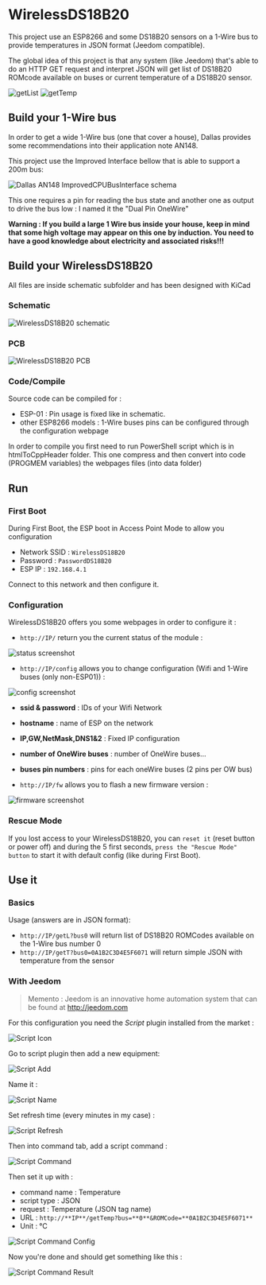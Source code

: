 # WirelessDS18B20

This project use an ESP8266 and some DS18B20 sensors on a 1-Wire bus to provide temperatures in JSON format (Jeedom compatible).

The global idea of this project is that any system (like Jeedom) that's able to do an HTTP GET request and interpret JSON will get list of DS18B20 ROMcode available on buses or current temperature of a DS18B20 sensor.

![getList](https://raw.github.com/Domochip/Wireless-DS18B20-Bus/master/img/getL.jpg) ![getTemp](https://raw.github.com/Domochip/Wireless-DS18B20-Bus/master/img/getT.jpg)

## Build your 1-Wire bus

In order to get a wide 1-Wire bus (one that cover a house), Dallas provides some recommendations into their application note AN148.

This project use the Improved Interface bellow that is able to support a 200m bus:

![Dallas AN148 ImprovedCPUBusInterface schema](https://raw.github.com/Domochip/Wireless-DS18B20-Bus/master/img/AN148-ImprovedCPUBusInterface.jpg)

This one requires a pin for reading the bus state and another one as output to drive the bus low : I named it the "Dual Pin OneWire"

**Warning : If you build a large 1 Wire bus inside your house, keep in mind that some high voltage may appear on this one by induction. You need to have a good knowledge about electricity and associated risks!!!**

## Build your WirelessDS18B20

All files are inside schematic subfolder and has been designed with KiCad

### Schematic

![WirelessDS18B20 schematic](https://raw.github.com/Domochip/Wireless-DS18B20-Bus/master/img/schematic.jpg)

### PCB

![WirelessDS18B20 PCB](https://raw.github.com/Domochip/Wireless-DS18B20-Bus/master/img/pcb.jpg)

### Code/Compile

Source code can be compiled for :

- ESP-01 : Pin usage is fixed like in schematic.
- other ESP8266 models : 1-Wire buses pins can be configured through the configuration webpage

In order to compile you first need to run PowerShell script which is in htmlToCppHeader folder.
This one compress and then convert into code (PROGMEM variables) the webpages files (into data folder)

## Run

### First Boot

During First Boot, the ESP boot in Access Point Mode to allow you configuration

- Network SSID : `WirelessDS18B20`
- Password : `PasswordDS18B20`
- ESP IP : `192.168.4.1`

Connect to this network and then configure it.

### Configuration

WirelessDS18B20 offers you some webpages in order to configure it :

- `http://IP/` return you the current status of the module :

![status screenshot](https://raw.github.com/Domochip/Wireless-DS18B20-Bus/master/img/status.png)

- `http://IP/config` allows you to change configuration (Wifi and 1-Wire buses (only non-ESP01)) :

![config screenshot](https://raw.github.com/Domochip/Wireless-DS18B20-Bus/master/img/config.png)

- **ssid & password** : IDs of your Wifi Network
- **hostname** : name of ESP on the network
- **IP,GW,NetMask,DNS1&2** : Fixed IP configuration
- **number of OneWire buses** : number of OneWire buses...
- **buses pin numbers** : pins for each oneWire buses (2 pins per OW bus)

- `http://IP/fw` allows you to flash a new firmware version :

![firmware screenshot](https://raw.github.com/Domochip/Wireless-DS18B20-Bus/master/img/firmware.png)

### Rescue Mode

If you lost access to your WirelessDS18B20, you can `reset it` (reset button or power off) and during the 5 first seconds, `press the "Rescue Mode" button` to start it with default config (like during First Boot).

## Use it

### Basics

Usage (answers are in JSON format):

- `http://IP/getL?bus0` will return list of DS18B20 ROMCodes available on the 1-Wire bus number 0
- `http://IP/getT?bus0=0A1B2C3D4E5F6071` will return simple JSON with temperature from the sensor

### With Jeedom

> Memento : Jeedom is an innovative home automation system that can be found at <http://jeedom.com>

For this configuration you need the *Script* plugin installed from the market :

![Script Icon](https://raw.github.com/Domochip/Wireless-DS18B20-Bus/master/img/JeedomScriptIcon.png)

Go to script plugin then add a new equipment:

![Script Add](https://raw.github.com/Domochip/Wireless-DS18B20-Bus/master/img/JeedomScriptAdd.png)

Name it :

![Script Name](https://raw.github.com/Domochip/Wireless-DS18B20-Bus/master/img/JeedomScriptName.png)

Set refresh time (every minutes in my case) :

![Script Refresh](https://raw.github.com/Domochip/Wireless-DS18B20-Bus/master/img/JeedomScriptRefresh.png)

Then into command tab, add a script command :

![Script Command](https://raw.github.com/Domochip/Wireless-DS18B20-Bus/master/img/JeedomScriptAddCmd.png)

Then set it up with :

- command name : Temperature
- script type : JSON
- request : Temperature (JSON tag name)
- URL : `http://**IP**/getTemp?bus=**0**&ROMCode=**0A1B2C3D4E5F6071**`
- Unit : °C

![Script Command Config](https://raw.github.com/Domochip/Wireless-DS18B20-Bus/master/img/JeedomScriptCmdConfig.png)

Now you're done and should get something like this :

![Script Command Result](https://raw.github.com/Domochip/Wireless-DS18B20-Bus/master/img/JeedomScriptResult.png)
